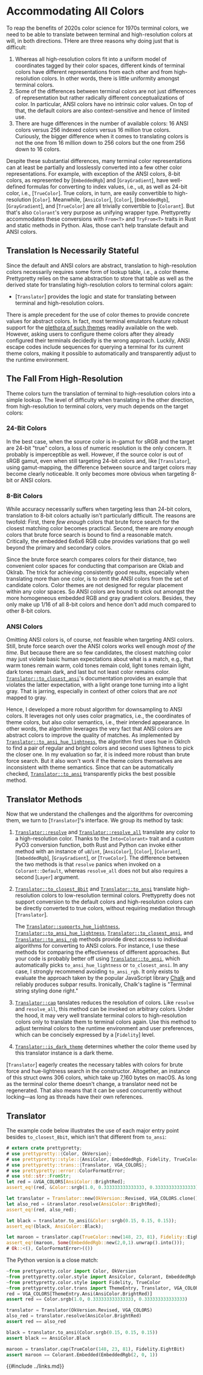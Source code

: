 # Accommodating All Colors

To reap the benefits of 2020s color science for 1970s terminal colors, we need
to be able to translate between terminal and high-resolution colors at will, in
both directions. THere are three reasons why doing just that is difficult:

 1. Whereas all high-resolution colors fit into a uniform model of coordinates
    tagged by their color spaces, different kinds of terminal colors have
    different representations from each other and from high-resolution colors.
    In other words, there is little uniformity amongst terminal colors.
 2. Some of the differences between terminal colors are not just differences of
    representation but rather radically different conceptualizations of color.
    In particular, ANSI colors have no intrinsic color values. On top of that,
    the default colors are also context-sensitive and hence of limited use.
 3. There are huge differences in the number of available colors: 16 ANSI colors
    versus 256 indexed colors versus 16 million true colors. Curiously, the
    bigger difference when it comes to translating colors is not the one from 16
    million down to 256 colors but the one from 256 down to 16 colors.

Despite these substantial differences, many terminal color representations can
at least be partially and losslessly converted into a few other color
representations. For example, with exception of the ANSI colors, 8-bit colors,
as represented by [`EmbeddedRgb`] and [`GrayGradient`], have well-defined
formulas for converting to index values, i.e., `u8`, as well as 24-bit color,
i.e., [`TrueColor`]. True colors, in turn, are easily convertible to
high-resolution [`Color`]. Meanwhile, [`AnsiColor`], [`Color`], [`EmbeddedRgb`],
[`GrayGradient`], and [`TrueColor`] are all trivially convertible to
[`Colorant`]. But that's also `Colorant`'s very purpose as unifying wrapper
type. Prettypretty accommodates these conversions with `From<T>` and
`TryFrom<T>` traits in Rust and static methods in Python. Alas, those can't help
translate default and ANSI colors.


## Translation Is Necessarily Stateful

Since the default and ANSI colors are abstract, translation to high-resolution
colors necessarily requires some form of lookup table, i.e., a color theme.
Prettypretty relies on the same abstraction to store that table as well as the
derived state for translating high-resolution colors to terminal colors again:

  * [`Translator`] provides the logic and state for translating between
    terminal and high-resolution colors.

There is ample precedent for the use of color themes to provide concrete values
for abstract colors. In fact, most terminal emulators feature robust support for
the [plethora of such themes](https://gogh-co.github.io/Gogh/) readily available
on the web. However, asking users to configure theme colors after they already
configured their terminals decidedly is the wrong approach. Luckily, ANSI escape
codes include sequences for querying a terminal for its current theme colors,
making it possible to automatically and transparently adjust to the runtime
environment.


## The Fall From High-Resolution

Theme colors turn the translation of terminal to high-resolution colors into a
simple lookup. The level of difficulty when translating in the other direction,
from high-resolution to terminal colors, very much depends on the target colors:


### 24-Bit Colors

In the best case, when the source color is in-gamut for sRGB and the target are
24-bit "true" colors, a loss of numeric resolution is the only concern. It
probably is imperceptible as well. However, if the source color is out of sRGB
gamut, even when still targeting 24-bit colors and, like [`Translator`], using
gamut-mapping, the difference between source and target colors may become
clearly noticeable. It only becomes more obvious when targeting 8-bit or ANSI
colors.


### 8-Bit Colors

While accuracy necessarily suffers when targeting less than 24-bit colors,
translation to 8-bit colors actually isn't particularly difficult. The reasons
are twofold: First, there *few enough* colors that brute force search for the
closest matching color becomes practical. Second, there are *many enough* colors
that brute force search is bound to find a reasonable match. Critically, the
embedded 6x6x6 RGB cube provides variations that go well beyond the primary and
secondary colors.

Since the brute force search compares colors for their distance, two convenient
color spaces for conducting that comparison are Oklab and Oklrab. The trick for
achieving consistently good results, especially when translating more than one
color, is to omit the ANSI colors from the set of candidate colors. Color themes
are not designed for regular placement within any color spaces. So ANSI colors
are bound to stick out amongst the more homogeneous embedded RGB and gray
gradient colors. Besides, they only make up 1/16 of all 8-bit colors and hence
don't add much compared to other 8-bit colors.


### ANSI Colors

Omitting ANSI colors is, of course, not feasible when targeting ANSI colors.
Still, brute force search over the ANSI colors works well enough *most of the
time*. But because there are so few candidates, the closest matching color may
just violate basic human expectations about what is a match, e.g., that warm
tones remain warm, cold tones remain cold, light tones remain light, dark tones
remain dark, and last but not least color remains color.
[`Translator::to_closest_ansi`](https://apparebit.github.io/prettypretty/prettypretty/trans/struct.Translator.html#method.to_closest_ansi)'s
documentation provides an example that violates the latter expectation, with a
light orange tone turning into a light gray. That is jarring, especially in
context of other colors that are *not* mapped to gray.

Hence, I developed a more robust algorithm for downsampling to ANSI colors. It
leverages not only uses color pragmatics, i.e., the coordinates of theme colors,
but also color semantics, i.e., their intended appearance. In other words, the
algorithm leverages the very fact that ANSI colors are abstract colors to
improve the quality of matches. As implemented by
[`Translator::to_ansi_hue_lightness`](https://apparebit.github.io/prettypretty/prettypretty/trans/struct.Translator.html#method.to_ansi_hue_lightness),
the algorithm first uses hue in Oklrch to find a pair of regular and bright
colors and second uses lightness to pick the closer one. In my evaluation so
far, it is indeed more robust than brute force search. But it also won't work if
the theme colors themselves are inconsistent with theme semantics. Since that
can be automatically checked,
[`Translator::to_ansi`](https://apparebit.github.io/prettypretty/prettypretty/trans/struct.Translator.html#method.to_ansi)
transparently picks the best possible method.


## Translator Methods

Now that we understand the challenges and the algorithms for overcoming them, we
turn to [`Translator`]'s interface. We group its method by task:

 1. [`Translator::resolve`](https://apparebit.github.io/prettypretty/prettypretty/trans/struct.Translator.html#method.resolve)
    and
    [`Translator::resolve_all`](https://apparebit.github.io/prettypretty/prettypretty/trans/struct.Translator.html#method.resolve_all)
    translate any color to a high-resolution color. Thanks to the
    `Into<Colorant>` trait and a custom PyO3 conversion function, both Rust and
    Python can invoke either method with an instance of `u8`/`int`,
    [`AnsiColor`], [`Color`], [`Colorant`], [`EmbeddedRgb`], [`GrayGradient`],
    or [`TrueColor`]. The difference between the two methods is that `resolve`
    panics when invoked on a `Colorant::Default`, whereas `resolve_all` does not
    but also requires a second [`Layer`] argument.
 2. [`Translator::to_closest_8bit`](https://apparebit.github.io/prettypretty/prettypretty/trans/struct.Translator.html#method.to_closest_8bit)
    and
    [`Translator::to_ansi`](https://apparebit.github.io/prettypretty/prettypretty/trans/struct.Translator.html#method.to_ansi)
    translate high-resolution colors to low-resolution terminal colors.
    Prettypretty does not support conversion to the default colors and
    high-resolution colors can be directly converted to true colors, without
    requiring mediation through [`Translator`].

    The
    [`Translator::supports_hue_lightness`](https://apparebit.github.io/prettypretty/prettypretty/trans/struct.Translator.html#method.supports_hue_lightness),
    [`Translator::to_ansi_hue_lightness`](https://apparebit.github.io/prettypretty/prettypretty/trans/struct.Translator.html#method.to_ansi_hue_lightness),
    [`Translator::to_closest_ansi`](https://apparebit.github.io/prettypretty/prettypretty/trans/struct.Translator.html#method.to_closest_ansi),
    and
    [`Translator::to_ansi_rgb`](https://apparebit.github.io/prettypretty/prettypretty/trans/struct.Translator.html#method.to_ansi_rgb)
    methods provide direct access to individual algorithms for converting to
    ANSI colors. For instance, I use these methods for comparing the
    effectiveness of different approaches. But your code is probably better off
    using
    [`Translator::to_ansi`](https://apparebit.github.io/prettypretty/prettypretty/trans/struct.Translator.html#method.to_ansi),
    which automatically picks `to_ansi_hue_lightness` or `to_closest_ansi`. In
    any case, I strongly recommend avoiding `to_ansi_rgb`. It only exists to
    evaluate the approach taken by the popular JavaScript library
    [Chalk](https://github.com/chalk/chalk) and reliably produces subpar
    results. Ironically, Chalk's tagline is "Terminal string styling done
    right."
 3. [`Translator::cap`](https://apparebit.github.io/prettypretty/prettypretty/trans/struct.Translator.html#method.cap)
    tanslates reduces the resolution of colors. Like `resolve` and
    `resolve_all`, this method can be invoked on arbitrary colors. Under the
    hood, it may very well translate terminal colors to high-resolution colors
    only to translate them to terminal colors again. Use this method to adjust
    terminal colors to the runtime environment and user preferences, which can
    be concisely expressed by a [`Fidelity`] level.
 4. [`Translator::is_dark_theme`](https://apparebit.github.io/prettypretty/prettypretty/trans/struct.Translator.html#method.is_dark_theme) determines whether the color theme used by this
    translator instance is a dark theme.


[`Translator`] eagerly creates the necessary tables with colors for brute force and
hue-lightness search in the constructor. Altogether, an instance of this struct
owns 306 colors, which take up 7,160 bytes on macOS. As long as the terminal
color theme doesn't change, a translator need not be regenerated. That also means
that it can be used concurrently without locking—as long as threads have their
own references.


## Translator

The example code below illustrates the use of each major entry point besides
`to_closest_8bit`, which isn't that different from `to_ansi`:

```rust
# extern crate prettypretty;
# use prettypretty::{Color, OkVersion};
# use prettypretty::style::{AnsiColor, EmbeddedRgb, Fidelity, TrueColor};
# use prettypretty::trans::{Translator, VGA_COLORS};
# use prettypretty::error::ColorFormatError;
# use std::str::FromStr;
let red = &VGA_COLORS[AnsiColor::BrightRed];
assert_eq!(red, &Color::srgb(1.0, 0.333333333333333, 0.333333333333333));

let translator = Translator::new(OkVersion::Revised, VGA_COLORS.clone());
let also_red = &translator.resolve(AnsiColor::BrightRed);
assert_eq!(red, also_red);

let black = translator.to_ansi(&Color::srgb(0.15, 0.15, 0.15));
assert_eq!(black, AnsiColor::Black);

let maroon = translator.cap(TrueColor::new(148, 23, 81), Fidelity::EightBit);
assert_eq!(maroon, Some(EmbeddedRgb::new(2,0,1).unwrap().into()));
# Ok::<(), ColorFormatError>(())
```
<div class=color-swatch>
<div style="background-color: #f55;"></div>
<div style="background-color: #262626;"></div>
<div style="background-color: #000;"></div>
<div style="background-color: #941751;"></div>
<div style="background-color: #87005f;"></div>
</div>

The Python version is a close match:

```python
~from prettypretty.color import Color, OkVersion
~from prettypretty.color.style import AnsiColor, Colorant, EmbeddedRgb
~from prettypretty.color.style import Fidelity, TrueColor
~from prettypretty.color.trans import ThemeEntry, Translator, VGA_COLORS
red = VGA_COLORS[ThemeEntry.Ansi(AnsiColor.BrightRed)]
assert red == Color.srgb(1.0, 0.333333333333333, 0.333333333333333)

translator = Translator(OkVersion.Revised, VGA_COLORS)
also_red = translator.resolve(AnsiColor.BrightRed)
assert red == also_red

black = translator.to_ansi(Color.srgb(0.15, 0.15, 0.15))
assert black == AnsiColor.Black

maroon = translator.cap(TrueColor(148, 23, 81), Fidelity.EightBit)
assert maroon == Colorant.Embedded(EmbeddedRgb(2, 0, 1))
```
<div class=color-swatch>
<div style="background-color: #f55;"></div>
<div style="background-color: #262626;"></div>
<div style="background-color: #000;"></div>
<div style="background-color: #941751;"></div>
<div style="background-color: #87005f;"></div>
</div>


{{#include ../links.md}}
